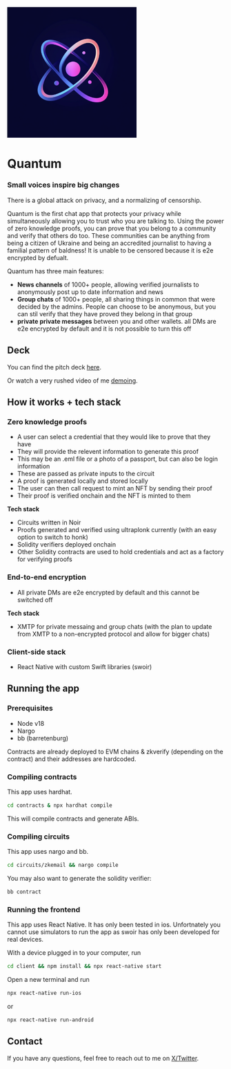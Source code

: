 <img src="./assets/logo.png" alt="Logo" width="300" height="auto">

# Quantum

### Small voices inspire big changes

There is a global attack on privacy, and a normalizing of censorship.

Quantum is the first chat app that protects your privacy while simultaneously allowing you to trust who you are talking to. Using the power of zero knowledge proofs, you can prove that you belong to a community and verify that others do too. These communities can be anything from being a citizen of Ukraine and being an accredited journalist to having a familial pattern of baldness! It is unable to be censored because it is e2e encrypted by defualt.

Quantum has three main features:

- **News channels** of 1000+ people, allowing verified journalists to anonymously post up to date information and news
- **Group chats** of 1000+ people, all sharing things in common that were decided by the admins. People can choose to be anonymous, but you can stil verify that they have proved they belong in that group
- **private private messages** between you and other wallets. all DMs are e2e encrypted by default and it is not possible to turn this off

## Deck

You can find the pitch deck [here](https://www.canva.com/design/DAGQE83ArOs/YV_Lh-MQ4Ln2WobN9ju1Mg/edit?utm_content=DAGQE83ArOs&utm_campaign=designshare&utm_medium=link2&utm_source=sharebutton).

Or watch a very rushed video of me [demoing](https://www.canva.com/design/DAGQE83ArOs/x5OopTDSN0ovWWgAmiLjsw/view?utm_content=DAGQE83ArOs&utm_campaign=designshare&utm_medium=link&utm_source=recording_view).

## How it works + tech stack

### Zero knowledge proofs

- A user can select a credential that they would like to prove that they have
- They will provide the relevent information to generate this proof
- This may be an .eml file or a photo of a passport, but can also be login information
- These are passed as private inputs to the circuit
- A proof is generated locally and stored locally
- The user can then call request to mint an NFT by sending their proof
- Their proof is verified onchain and the NFT is minted to them

**Tech stack**

- Circuits written in Noir
- Proofs generated and verified using ultraplonk currently (with an easy option to switch to honk)
- Solidity verifiers deployed onchain
- Other Solidity contracts are used to hold credentials and act as a factory for verifying proofs

### End-to-end encryption

- All private DMs are e2e encrypted by default and this cannot be switched off

**Tech stack**

- XMTP for private messaing and group chats (with the plan to update from XMTP to a non-encrypted protocol and allow for bigger chats)

### Client-side stack

- React Native with custom Swift libraries (swoir)

## Running the app

### Prerequisites

- Node v18
- Nargo
- bb (barretenburg)

Contracts are already deployed to EVM chains & zkverify (depending on the contract) and their addresses are hardcoded.

### Compiling contracts

This app uses hardhat. 

```bash
cd contracts & npx hardhat compile
```

This will compile contracts and generate ABIs.

### Compiling circuits

This app uses nargo and bb.

```bash
cd circuits/zkemail && nargo compile
```

You may also want to generate the solidity verifier:

```bash
bb contract
```

### Running the frontend

This app uses React Native. It has only been tested in ios. Unfortnately you cannot use simulators to run the app as swoir has only been developed for real devices.

With a device plugged in to your computer, run

```bash
cd client && npm install && npx react-native start
```

Open a new terminal and run

```bash
npx react-native run-ios
```

or 
```bash
npx react-native run-android
```

## Contact

If you have any questions, feel free to reach out to me on [X/Twitter](https://www.x.com/catmcgeecode).